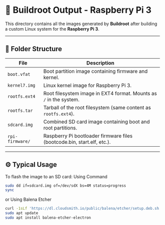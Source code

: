 # 🧩 Buildroot Output - Raspberry Pi 3

This directory contains all the images generated by **Buildroot** after building a custom Linux system for the **Raspberry Pi 3**.

---

## 📁 Folder Structure

| File | Description |
|------|--------------|
| `boot.vfat` | Boot partition image containing firmware and kernel. |
| `kernel7.img` | Linux kernel image for Raspberry Pi 3. |
| `rootfs.ext4` | Root filesystem image in EXT4 format. Mounts as `/` in the system. |
| `rootfs.tar` | Tarball of the root filesystem (same content as `rootfs.ext4`). |
| `sdcard.img` | Combined SD card image containing boot and root partitions. |
| `rpi-firmware/` | Raspberry Pi bootloader firmware files (bootcode.bin, start.elf, etc.). |

---

## ⚙️ Typical Usage

To flash the image to an SD card:
Using Command
```bash
sudo dd if=sdcard.img of=/dev/sdX bs=4M status=progress
sync
```

or Using Balena Etcher
```bash
curl -1sLf 'https://dl.cloudsmith.io/public/balena/etcher/setup.deb.sh' | sudo -E bash
sudo apt update
sudo apt install balena-etcher-electron
```
